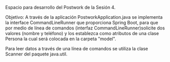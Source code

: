 Espacio para desarrollo del Postwork de la Sesión 4.

Objetivo:
A través de la aplicación PostworkApplication.java se implementa la interface CommandLineRunner que proporciona Spring Boot, para que por medio de línea de comandos (interfaz CommandLineRunner)solicite dos valores (nombre y teléfono) y los establezca como atributos de una clase Persona la cual será colocada en la carpeta "model".

Para leer datos a través de una línea de comandos se utiliza la clase Scanner del paquete java.util.

